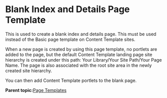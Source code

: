 # Blank Index and Details Page Template

This is used to create a blank index and details page. This must be used instead of the Basic page template on Content Template sites.

When a new page is created by using this page template, no portlets are added to the page, but the default Content Template landing page site hierarchy is created under this path: Your Library/Your Site Path/Your Page Name. The page is also associated with the root site area in the newly created site hierarchy.

You can then add Content Template portlets to the blank page.

**Parent topic:**[Page Templates](../ctc/ctc-assets-page-templates.md)

